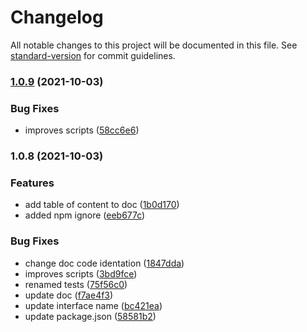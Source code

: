 # Changelog

All notable changes to this project will be documented in this file. See [standard-version](https://github.com/conventional-changelog/standard-version) for commit guidelines.

### [1.0.9](https://github.com/wavychat/mjml-parser/compare/v1.0.8...v1.0.9) (2021-10-03)


### Bug Fixes

* improves scripts ([58cc6e6](https://github.com/wavychat/mjml-parser/commit/58cc6e67971b0b52856e3c2bd5b56208b18d9b38))

### 1.0.8 (2021-10-03)


### Features

* add table of content to doc ([1b0d170](https://github.com/wavychat/mjml-parser/commit/1b0d1709c1510600e5ca6abce23f920002f49cbc))
* added npm ignore ([eeb677c](https://github.com/wavychat/mjml-parser/commit/eeb677cd6685944787a9e7cceb207bd44e9de78c))


### Bug Fixes

* change doc code identation ([1847dda](https://github.com/wavychat/mjml-parser/commit/1847ddac8c228b186a9cb3a2ad575c585cd4cb4b))
* improves scripts ([3bd9fce](https://github.com/wavychat/mjml-parser/commit/3bd9fceb0e0d87a03a34dd9e4d8c941b2e4672b9))
* renamed tests ([75f56c0](https://github.com/wavychat/mjml-parser/commit/75f56c0ddc49fc70d91d04f5219f2133265bc351))
* update doc ([f7ae4f3](https://github.com/wavychat/mjml-parser/commit/f7ae4f33c4d284eba5960f153b1e86ce10a81350))
* update interface name ([bc421ea](https://github.com/wavychat/mjml-parser/commit/bc421ea7ae072ad2c3a1b9521b59bb3fca7e2936))
* update package.json ([58581b2](https://github.com/wavychat/mjml-parser/commit/58581b25fb0cd1e2aee6938ea28bcf468fb7a5e0))
